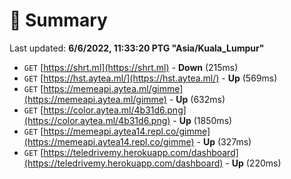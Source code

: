 # 📖 Summary
Last updated: **6/6/2022, 11:33:20 PTG "Asia/Kuala_Lumpur"**

- `GET` [https://shrt.ml](https://shrt.ml) - **Down** (215ms)
- `GET` [https://hst.aytea.ml/](https://hst.aytea.ml/) - **Up** (569ms)
- `GET` [https://memeapi.aytea.ml/gimme](https://memeapi.aytea.ml/gimme) - **Up** (632ms)
- `GET` [https://color.aytea.ml/4b31d6.png](https://color.aytea.ml/4b31d6.png) - **Up** (1850ms)
- `GET` [https://memeapi.aytea14.repl.co/gimme](https://memeapi.aytea14.repl.co/gimme) - **Up** (327ms)
- `GET` [https://teledrivemy.herokuapp.com/dashboard](https://teledrivemy.herokuapp.com/dashboard) - **Up** (220ms)
